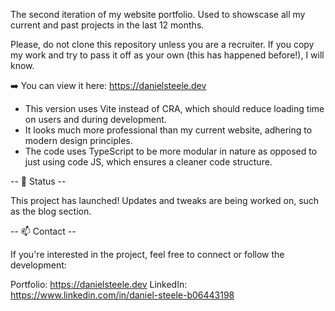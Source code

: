 The second iteration of my website portfolio. Used to showscase all my current and past projects in the last 12 months. 

Please, do not clone this repository unless you are a recruiter. If you copy my work and try to pass it off as your own (this has happened before!), I will know. 

➡️ You can view it here: https://danielsteele.dev 

- This version uses Vite instead of CRA, which should reduce loading time on users and during development.
- It looks much more professional than my current website, adhering to modern design principles.
- The code uses TypeScript to be more modular in nature as opposed to just using code JS, which ensures a cleaner code structure.

-- 📌 Status --

This project has launched! Updates and tweaks are being worked on, such as the blog section.

-- 📫 Contact -- 

If you're interested in the project, feel free to connect or follow the development:

Portfolio: https://danielsteele.dev
LinkedIn: https://www.linkedin.com/in/daniel-steele-b06443198
